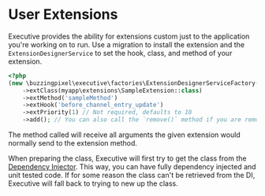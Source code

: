# User Extensions

Executive provides the ability for extensions custom just to the application you're working on to run. Use a migration to install the extension and the `ExtensionDesignerService` to set the hook, class, and method of your extension.

```php
<?php
(new \buzzingpixel\executive\factories\ExtensionDesignerServiceFactory())->make()
    ->extClass(myapp\extensions\SampleExtension::class)
    ->extMethod('sampleMethod')
    ->extHook('before_channel_entry_update')
    ->extPriority(1) // Not required, defaults to 10
    ->add(); // You can also call the `remove()` method if you are removing an extension.
```

The method called will receive all arguments the given extension would normally send to the extension method.

When preparing the class, Executive will first try to get the class from the [Dependency Injector](dependency-injection.md). This way, you can have fully dependency injected and unit tested code. If for some reason the class can't be retrieved from the DI, Executive will fall back to trying to new up the class.
